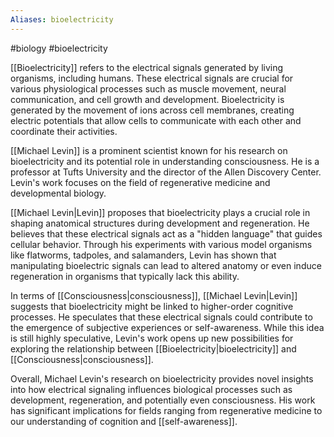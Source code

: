 ```yaml
---
Aliases: bioelectricity
---
```

#biology #bioelectricity 

[[Bioelectricity]] refers to the electrical signals generated by living organisms, including humans. These electrical signals are crucial for various physiological processes such as muscle movement, neural communication, and cell growth and development. Bioelectricity is generated by the movement of ions across cell membranes, creating electric potentials that allow cells to communicate with each other and coordinate their activities.

[[Michael Levin]] is a prominent scientist known for his research on bioelectricity and its potential role in understanding consciousness. He is a professor at Tufts University and the director of the Allen Discovery Center. Levin's work focuses on the field of regenerative medicine and developmental biology.

[[Michael Levin|Levin]] proposes that bioelectricity plays a crucial role in shaping anatomical structures during development and regeneration. He believes that these electrical signals act as a "hidden language" that guides cellular behavior. Through his experiments with various model organisms like flatworms, tadpoles, and salamanders, Levin has shown that manipulating bioelectric signals can lead to altered anatomy or even induce regeneration in organisms that typically lack this ability.

In terms of [[Consciousness|consciousness]], [[Michael Levin|Levin]] suggests that bioelectricity might be linked to higher-order cognitive processes. He speculates that these electrical signals could contribute to the emergence of subjective experiences or self-awareness. While this idea is still highly speculative, Levin's work opens up new possibilities for exploring the relationship between [[Bioelectricity|bioelectricity]] and [[Consciousness|consciousness]].

Overall, Michael Levin's research on bioelectricity provides novel insights into how electrical signaling influences biological processes such as development, regeneration, and potentially even consciousness. His work has significant implications for fields ranging from regenerative medicine to our understanding of cognition and [[self-awareness]].


